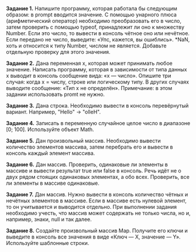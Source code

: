 **Задание 1.**
Напишите программу, которая работала бы следующим образом: в prompt вводится значение. С помощью унарного плюса (арифметический оператор) необходимо преобразовать его в число, затем проверить с помощью typeof, принадлежит ли оно к множеству Number. Если это число, то вывести в консоль чётное оно или нечётное. Если передано не число, выведите: «Упс, кажется, вы ошиблись». *NaN, хоть и относится к типу Number, числом не является. Добавьте отдельную проверку для этого значения.

**Задание 2.**
Дана переменная x, которая может принимать любое значение. Написать программу, которая в зависимости от типа данных x выводит в консоль сообщение вида: «x — число». Опишите три случая: когда х = числу, строке или логическому типу. В других случаях выводите сообщение: «Тип x не определён». Примечание: в этом задании использовать promt не нужно.

**Задание 3.**
Дана строка. Необходимо вывести в консоль перевёрнутый вариант. Например, "Hello" -> "olleH".

**Задание 4.**
Записать в переменную случайное целое число в диапазоне [0; 100]. Используйте объект Math.

**Задание 5.**
Дан произвольный массив. Необходимо вывести количество элементов массива, затем перебрать его и вывести в консоль каждый элемент массива.

**Задание 6.**
Дан массив. Проверить, одинаковые ли элементы в массиве и вывести результат true или false в консоль. Речь идёт не о двух рядом стоящих одинаковых элементах, а обо всех. Проверить, все ли элементы в массиве одинаковые.

**Задание 7.**
Дан массив. Нужно вывести в консоль количество чётных и нечётных элементов в массиве. Если в массиве есть нулевой элемент, то он учитывается и выводится отдельно. При выполнении задания необходимо учесть, что массив может содержать не только числа, но и, например, знаки, null и так далее.

**Задание 8.**
Создайте произвольный массив Map. Получите его ключи и выведите в консоль все значения в виде «Ключ — Х, значение — Y». Используйте шаблонные строки.
